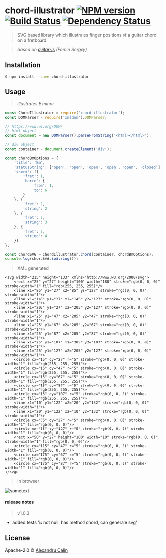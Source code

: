 # chord-illustrator [![NPM version][npm-image]][npm-url] [![Build Status][travis-image]][travis-url] [![Dependency Status][daviddm-image]][daviddm-url]
> SVG based library which illustrates finger positions of a guitar chord on a fretboard.

> _based on [guitar-js](https://www.npmjs.com/package/guitar-js) (Fomin Sergey)_

## Installation
```sh
$ npm install --save chord-illustrator
```

## Usage
>*illustrates B minor*
```js
const ChordIllustrator = require('chord-illustrator');
const DOMParser = require('xmldom').DOMParser;

// https://www.w3.org/DOM/
// html object
const document = new DOMParser().parseFromString('<html></html>');

// div object
const container = document.createElement('div');

const chordBmOptions = {
    'title': 'Bm',
    'statusString': ['open', 'open', 'open', 'open', 'open', 'closed'],
    'chord': [{
        'fret': 1,
        'barre': {
            'from': 1,
            'to': 6
        }
    }, {
        'fret': 2,
        'string': 2
    }, {
        'fret': 3,
        'string': 3
    }, {
        'fret': 3,
        'string': 4
    }]
};

const chordSVG = ChordIllustrator.chord(container, chordBmOptions);
console.log(chordSVG.toString());
```

> XML generated
```xhtml
<svg width="215" height="133" xmlns="http://www.w3.org/2000/svg">
    <rect x="25" y="27" height="100" width="180" stroke="rgb(0, 0, 0)" stroke-width="1" fill="rgb(255, 255, 255)"/>
    <line x1="85" y1="27" x2="85" y2="127" stroke="rgb(0, 0, 0)" stroke-width="1"/>
    <line x1="145" y1="27" x2="145" y2="127" stroke="rgb(0, 0, 0)" stroke-width="1"/>
    <line x1="205" y1="27" x2="205" y2="127" stroke="rgb(0, 0, 0)" stroke-width="1"/>
    <line x1="25" y1="47" x2="205" y2="47" stroke="rgb(0, 0, 0)" stroke-width="1"/>
    <line x1="25" y1="67" x2="205" y2="67" stroke="rgb(0, 0, 0)" stroke-width="1"/>
    <line x1="25" y1="87" x2="205" y2="87" stroke="rgb(0, 0, 0)" stroke-width="1"/>
    <line x1="25" y1="107" x2="205" y2="107" stroke="rgb(0, 0, 0)" stroke-width="1"/>
    <line x1="25" y1="127" x2="205" y2="127" stroke="rgb(0, 0, 0)" stroke-width="1"/>
    <circle cx="15" cy="27" r="5" stroke="rgb(0, 0, 0)" stroke-width="1" fill="rgb(255, 255, 255)"/>
    <circle cx="15" cy="47" r="5" stroke="rgb(0, 0, 0)" stroke-width="1" fill="rgb(255, 255, 255)"/>
    <circle cx="15" cy="67" r="5" stroke="rgb(0, 0, 0)" stroke-width="1" fill="rgb(255, 255, 255)"/>
    <circle cx="15" cy="87" r="5" stroke="rgb(0, 0, 0)" stroke-width="1" fill="rgb(255, 255, 255)"/>
    <circle cx="15" cy="107" r="5" stroke="rgb(0, 0, 0)" stroke-width="1" fill="rgb(255, 255, 255)"/>
    <line x1="10" y1="122" x2="20" y2="132" stroke="rgb(0, 0, 0)" stroke-width="1"/>
    <line x1="20" y1="122" x2="10" y2="132" stroke="rgb(0, 0, 0)" stroke-width="1"/>
    <circle cx="55" cy="27" r="5" stroke="rgb(0, 0, 0)" stroke-width="1" fill="rgb(0, 0, 0)"/>
    <circle cx="55" cy="127" r="5" stroke="rgb(0, 0, 0)" stroke-width="1" fill="rgb(0, 0, 0)"/>
    <rect x="50" y="27" height="100" width="10" stroke="rgb(0, 0, 0)" stroke-width="1" fill="rgb(0, 0, 0)"/>
    <circle cx="115" cy="47" r="5" stroke="rgb(0, 0, 0)" stroke-width="1" fill="rgb(0, 0, 0)"/>
    <circle cx="175" cy="67" r="5" stroke="rgb(0, 0, 0)" stroke-width="1" fill="rgb(0, 0, 0)"/>
    <circle cx="175" cy="87" r="5" stroke="rgb(0, 0, 0)" stroke-width="1" fill="rgb(0, 0, 0)"/>
</svg>
```
> in browser

![sometext](https://image.ibb.co/k9XznU/Screen_Shot_2018_09_23_at_18_33_23.png)

#### release notes
> v1.0.3
-  added tests 'is not null, has method chord, can generate svg'

## License

Apache-2.0 © [Alexandru Calin](https://alexandrucalin.me/)


[npm-image]: https://badge.fury.io/js/chord-illustrator.svg
[npm-url]: https://npmjs.org/package/chord-illustrator
[travis-image]: https://travis-ci.org/calinalexandru/chord-illustrator.svg?branch=master
[travis-url]: https://travis-ci.org/calinalexandru/chord-illustrator
[daviddm-image]: https://david-dm.org/calinalexandru/chord-illustrator.svg?theme=shields.io
[daviddm-url]: https://david-dm.org/calinalexandru/chord-illustrator
